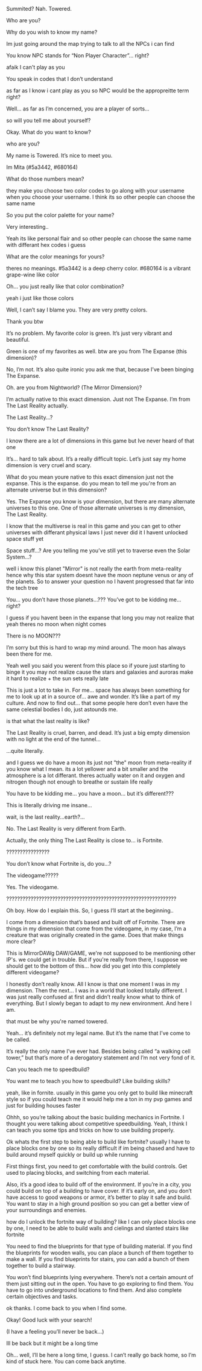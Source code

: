 Summited? Nah. Towered.


Who are you?

Why do you wish to know my name?

Im just going around the map trying to talk to all the NPCs i can find

You know NPC stands for “Non Player Character”… right?

afaik I can't play as you

You speak in codes that I don’t understand

as far as I know i cant play as you so NPC would be the appropreitte term right?

Well… as far as I’m concerned, you are a player of sorts…

so will you tell me about yourself?

Okay. What do you want to know?

who are you?

My name is Towered. It’s nice to meet you.

Im Mita (#5a3442, #680164)

What do those numbers mean?

they make you choose two color codes to go along with your username when you choose your username. I think its so other people can choose the same name

So you put the color palette for your name?

Very interesting..

Yeah its like personal flair and so other people can choose the same name with differant hex codes i guess

What are the color meanings for yours?

theres no meanings. #5a3442 is a deep cherry color. #680164 is a vibrant grape-wine like color

Oh… you just really like that color combination?

yeah i just like those colors

Well, I can’t say I blame you. They are very pretty colors.

Thank you btw

It’s no problem. My favorite color is green. It’s just very vibrant and beautiful.

Green is one of my favorites as well. btw are you from The Expanse (this dimension)?

No, I’m not. It’s also quite ironic you ask me that, because I’ve been binging The Expanse.

Oh. are you from Nightworld? (The Mirror Dimension)?

I’m actually native to this exact dimension. Just not The Expanse. I’m from The Last Reality actually.

The Last Reality...?

You don’t know The Last Reality?

I know there are a lot of dimensions in this game but Ive never heard of that one

It’s… hard to talk about. It’s a really difficult topic. Let’s just say my home dimension is very cruel and scary.

What do you mean youre native to this exact dimension just not the expanse. This is the expanse. do you mean to tell me you're from an alternate universe but in this dimension?

Yes. The Expanse you know is your dimension, but there are many alternate universes to this one. One of those alternate universes is my dimension, The Last Reality.

I know that the multiverse is real in this game and you can get to other universes with differant physical laws I just never did it I havent unlocked space stuff yet

Space stuff…? Are you telling me you’ve still yet to traverse even the Solar System…?

well i know this planet "Mirror" is not really the earth from meta-reality hence why this star system doesnt have the moon neptune venus or any of the planets. So to answer your question no I havent progressed that far into the tech tree

You… you don’t have those planets…??? You’ve got to be kidding me… right?

I guess if you havent been in the expanse that long you may not realize that yeah theres no moon when night comes

There is no MOON???

I’m sorry but this is hard to wrap my mind around. The moon has always been there for me.

Yeah well you said you werent from this place so if youre just starting to binge it you may not realize cause the stars and galaxies and auroras make it hard to realize + the sun sets really late

This is just a lot to take in. For me… space has always been something for me to look up at in a source of… awe and wonder. It’s like a part of my culture. And now to find out… that some people here don’t even have the same celestial bodies I do, just astounds me.

is that what the last reality is like?

The Last Reality is cruel, barren, and dead. It’s just a big empty dimension with no light at the end of the tunnel…

…quite literally.

and I guess we do have a moon its just not "the" moon from meta-reality if you know what I mean. its a lot yellower and a bit smaller and the atmosphere is a lot differant. theres actually water on it and oxygen and nitrogen though not enough to breathe or sustain life really

You have to be kidding me… you have a moon… but it’s different???

This is literally driving me insane…

wait, is the last reality...earth?...

No. The Last Reality is very different from Earth.

Actually, the only thing The Last Reality is close to… is Fortnite.

????????????????

You don’t know what Fortnite is, do you…?

The videogame?????

Yes. The videogame.

???????????????????????????????????????????????????????????????

Oh boy. How do I explain this. So, I guess I’ll start at the beginning..

I come from a dimension that’s based and built off of Fortnite. There are things in my dimension that come from the videogame, in my case, I’m a creature that was originally created in the game. Does that make things more clear?

This is MirrorDAWg DAW/GAME, we're not supposed to be mentioning other IP's. we could get in trouble. But if you're really from there, I suppose we should get to the bottom of this... how did you get into this completely different videogame?

I honestly don’t really know. All I know is that one moment I was in my dimension. Then the next… I was in a world that looked totally different. I was just really confused at first and didn’t really know what to think of everything. But I slowly began to adapt to my new environment. And here I am.

that must be why you're named towered.

Yeah… it’s definitely not my legal name. But it’s the name that I’ve come to be called.

It’s really the only name I’ve ever had. Besides being called “a walking cell tower,” but that’s more of a derogatory statement and I’m not very fond of it.

Can you teach me to speedbuild?

You want me to teach you how to speedbuild? Like building skills?

yeah, like in fornite. usually in this game you only get to build like minecraft style so if you could teach me it would help me a ton in my pvp games and just for building houses faster

Ohhh, so you’re talking about the basic building mechanics in Fortnite. I thought you were talking about competitive speedbuilding. Yeah, I think I can teach you some tips and tricks on how to use building properly.

Ok whats the first step to being able to build like fortnite? usually I have to place blocks one by one so its really difficult if im being chased and have to build around myself quickly or build up while running

First things first, you need to get comfortable with the build controls. Get used to placing blocks, and switching from each material.

Also, it’s a good idea to build off of the environment. If you’re in a city, you could build on top of a building to have cover. If it’s early on, and you don’t have access to good weapons or armor, it’s better to play it safe and build. You want to stay in a high ground position so you can get a better view of your surroundings and enemies.

how do I unlock  the fortnite way of building? like I can only place blocks one by one, I need to be able to build walls and cielings and slanted stairs like fortnite

You need to find the blueprints for that type of building material. If you find the blueprints for wooden walls, you can place a bunch of them together to make a wall. If you find blueprints for stairs, you can add a bunch of them together to build a stairway.

You won’t find blueprints lying everywhere. There’s not a certain amount of them just sitting out in the open. You have to go exploring to find them. You have to go into underground locations to find them. And also complete certain objectives and tasks.

ok thanks. I come back to you when I find some.

Okay! Good luck with your search!

(I have a feeling you’ll never be back…)

Ill be back but it might be a long time

Oh… well, I’ll be here a long time, I guess. I can’t really go back home, so I’m kind of stuck here. You can come back anytime.

